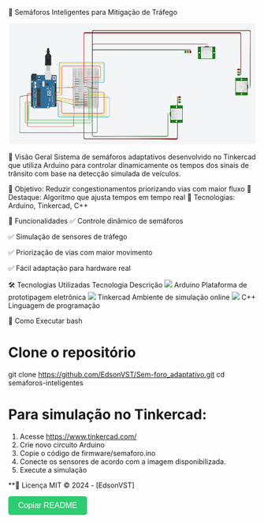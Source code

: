 🚦 Semáforos Inteligentes para Mitigação de Tráfego
<div align="center"> <img src="img/tinkercad.png" alt="Simulação no Tinkercad" width="500"></div>

📌 Visão Geral
Sistema de semáforos adaptativos desenvolvido no Tinkercad que utiliza Arduino para controlar dinamicamente os tempos dos sinais de trânsito com base na detecção simulada de veículos.

🔹 Objetivo: Reduzir congestionamentos priorizando vias com maior fluxo
🔹 Destaque: Algoritmo que ajusta tempos em tempo real
🔹 Tecnologias: Arduino, Tinkercad, C++

🎯 Funcionalidades
✅ Controle dinâmico de semáforos

✅ Simulação de sensores de tráfego

✅ Priorização de vias com maior movimento

✅ Fácil adaptação para hardware real

🛠️ Tecnologias Utilizadas
Tecnologia	Descrição
<img src="https://upload.wikimedia.org/wikipedia/commons/8/87/Arduino_Logo.svg" width="20"> Arduino	Plataforma de prototipagem eletrônica
<img src="https://www.tinkercad.com/favicon.ico" width="20"> Tinkercad	Ambiente de simulação online
<img src="https://upload.wikimedia.org/wikipedia/commons/1/18/ISO_C%2B%2B_Logo.svg" width="20"> C++	Linguagem de programação

🚀 Como Executar
bash
# Clone o repositório
git clone https://github.com/EdsonVST/Sem-foro_adaptativo.git
cd semaforos-inteligentes

# Para simulação no Tinkercad:
1. Acesse https://www.tinkercad.com/
2. Crie novo circuito Arduino
3. Copie o código de firmware/semaforo.ino
4. Conecte os sensores de acordo com a imagem disponibilizada. 
5. Execute a simulação


**📄 Licença
MIT © 2024 - [EdsonVST]

<button onclick="copyReadme()" style="padding: 10px 20px; background-color: #2ecc71; color: white; border: none; border-radius: 5px; cursor: pointer; font-size: 16px;">Copiar README</button>
